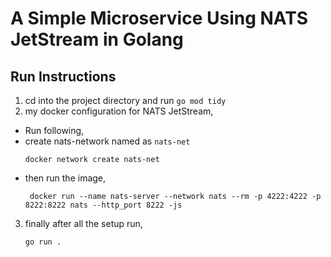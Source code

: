 # A Simple Microservice Using NATS JetStream in Golang

## Run Instructions
1. cd into the project directory and run `go mod tidy`
2. my docker configuration for NATS JetStream,
- Run following,
- create nats-network named as `nats-net`
  ```
  docker network create nats-net
  ```
- then run the image,
  ```
   docker run --name nats-server --network nats --rm -p 4222:4222 -p 8222:8222 nats --http_port 8222 -js
  ```
3. finally after all the setup run,
   ```
   go run .
   ```
